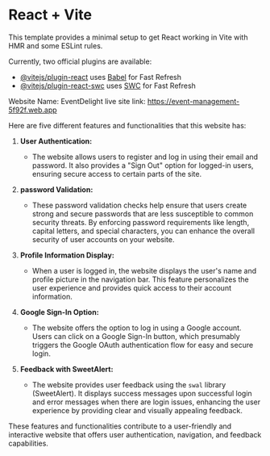 # React + Vite

This template provides a minimal setup to get React working in Vite with HMR and some ESLint rules.

Currently, two official plugins are available:

- [@vitejs/plugin-react](https://github.com/vitejs/vite-plugin-react/blob/main/packages/plugin-react/README.md) uses [Babel](https://babeljs.io/) for Fast Refresh
- [@vitejs/plugin-react-swc](https://github.com/vitejs/vite-plugin-react-swc) uses [SWC](https://swc.rs/) for Fast Refresh


Website Name: EventDelight
live site link: https://event-management-5f92f.web.app

Here are five different features and functionalities that this website has:

1. **User Authentication:**
   - The website allows users to register and log in using their email and password. It also provides a "Sign Out" option for logged-in users, ensuring secure access to certain parts of the site.

2. **password Validation:**
    - These password validation checks help ensure that users create strong and secure passwords that are less susceptible to common security threats. By enforcing password requirements like length, capital letters, and special characters, you can enhance the overall security of user accounts on your website.

3. **Profile Information Display:**
   - When a user is logged in, the website displays the user's name and profile picture in the navigation bar. This feature personalizes the user experience and provides quick access to their account information.

4. **Google Sign-In Option:**
   - The website offers the option to log in using a Google account. Users can click on a Google Sign-In button, which presumably triggers the Google OAuth authentication flow for easy and secure login.

5. **Feedback with SweetAlert:**
   - The website provides user feedback using the `swal` library (SweetAlert). It displays success messages upon successful login and error messages when there are login issues, enhancing the user experience by providing clear and visually appealing feedback.

These features and functionalities contribute to a user-friendly and interactive website that offers user authentication, navigation, and feedback capabilities.